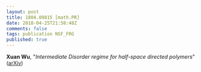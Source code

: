 ```yaml
---
layout: post
title: 1804.09815 [math.PR]
date: 2018-04-25T21:58:48Z
comments: false
tags: publication NSF_FRG
published: true
---
```


<b>Xuan Wu</b>, "<i>Intermediate Disorder regime for half-space directed polymers</i>" ([arXiv](http://arxiv.org/abs/1804.09815v1))
